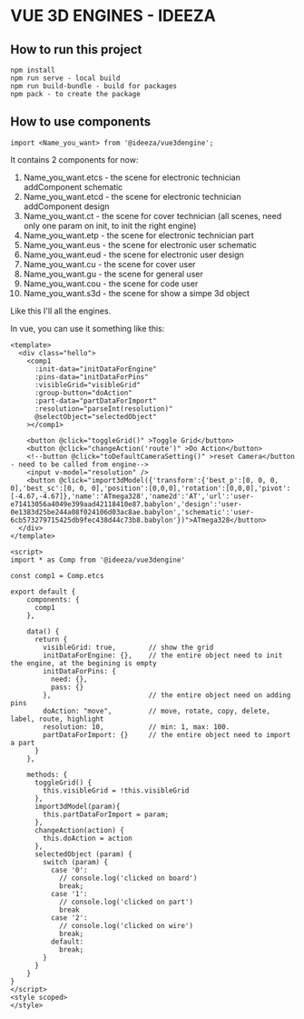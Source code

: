 # VUE 3D ENGINES - IDEEZA

## How to run this project

```
npm install
npm run serve - local build
npm run build-bundle - build for packages
npm pack - to create the package
```

## How to use components
```
import <Name_you_want> from '@ideeza/vue3dengine';
```
It contains 2 components for now:
1. Name_you_want.etcs - the scene for electronic technician addComponent schematic
2. Name_you_want.etcd - the scene for electronic technician addComponent design
3. Name_you_want.ct   - the scene for cover technician (all scenes, need only one param on init, to init the right engine)
4. Name_you_want.etp  - the scene for electronic technician part
5. Name_you_want.eus  - the scene for electronic user schematic
6. Name_you_want.eud  - the scene for electronic user design
7. Name_you_want.cu   - the scene for cover user
8. Name_you_want.gu   - the scene for general user
9. Name_you_want.cou  - the scene for code user
10. Name_you_want.s3d - the scene for show a simpe 3d object

Like this I'll all the engines.

In vue, you can use it something like this:
```
<template>
  <div class="hello">
    <comp1 
      :init-data="initDataForEngine"
      :pins-data="initDataForPins"
      :visibleGrid="visibleGrid"
      :group-button="doAction"
      :part-data="partDataForImport"
      :resolution="parseInt(resolution)"
      @selectObject="selectedObject"
    ></comp1>

    <button @click="toggleGrid()" >Toggle Grid</button>
    <button @click="changeAction('route')" >Do Action</button>
    <!--button @click="toDefaultCameraSetting()" >reset Camera</button - need to be called from engine-->
    <input v-model="resolution" />
    <button @click="import3dModel({'transform':{'best_p':[0, 0, 0, 0],'best_sc':[0, 0, 0],'position':[0,0,0],'rotation':[0,0,0],'pivot':[-4.67,-4.67]},'name':'ATmega328','name2d':'AT','url':'user-e71413056a4049e399aad42118410e87.babylon','design':'user-0e1383d25be244a08f024106d03ac8ae.babylon','schematic':'user-6cb573279715425db9fec438d44c73b8.babylon'})">ATmega328</button>
  </div>
</template>

<script>
import * as Comp from '@ideeza/vue3dengine'

const comp1 = Comp.etcs

export default {
    components: {
      comp1
    },

    data() {
      return {
        visibleGrid: true,        // show the grid
        initDataForEngine: {},    // the entire object need to init the engine, at the begining is empty
        initDataForPins: {
          need: {},
          pass: {}
        },                        // the entire object need on adding pins
        doAction: "move",         // move, rotate, copy, delete, label, route, highlight
        resolution: 10,           // min: 1, max: 100.
        partDataForImport: {}     // the entire object need to import a part
      }
    },

    methods: {
      toggleGrid() {
        this.visibleGrid = !this.visibleGrid
      },
      import3dModel(param){
        this.partDataForImport = param;
      },
      changeAction(action) {
        this.doAction = action
      },
      selectedObject (param) {
        switch (param) {
          case '0':
            // console.log('clicked on board')
            break;
          case '1':
            // console.log('clicked on part')
            break
          case '2':
            // console.log('clicked on wire')
            break;
          default:
            break;
        }
      }
    }
}
</script>
<style scoped>
</style>
```